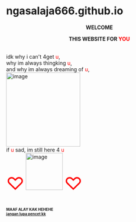 # ngasalaja666.github.io
<!DOCTYPE html>
<html>
<head>
             <strong>
             <center><p>WELCOME</p></center>
             <center><p>THIS WEBSITE FOR <font color="red">YOU</p></center></font>
             </strong>
</head>
<br>
<body>
       idk why i can't 4get <font color="red">u</font>,
      <br>why im always thingking <font color="red">u</font>,
      <br>and why im always dreaming of <font color="red">u</font>,
      <br><img src="https://encrypted-tbn0.gstatic.com/images?q=tbn:ANd9GcQYcBPwYKxHQGNCpcJKQl0rffN6Cl3X9LVa9Q&usqp=CAU"
      alt="image" height="200" widht="4000">
</body>
<br>
<foot>
         if <font color="red">u</font> sad,
         im still here 4 <font color="red">u</font>
         <br>
         <font size="10"><font color="red">♡</font></font>
         <img src="https://encrypted-tbn0.gstatic.com/images?q=tbn:ANd9GcRQhFEwBn6KYSewNKSgtSuzkwgAZoFAr9ccDg&usqp=CAU"
         alt="image" height="100" widht="100">
         <font size="10"><font color="red">♡</font></font>
         
</foot>

<br>
<br>
<footer><br>
<strong><font size="1">MAAF ALAY KAK HEHEHE</strong></font>
<br>
    <font size="1"><a href="https://youtu.be/cPkE0IbDVs4">
    <strong>jangan lupa pencet kk</strong></a>

</font>
</footer>
</html>
